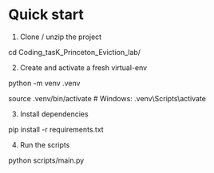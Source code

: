 # Quick start
1. Clone / unzip the project

  cd Coding_tasK_Princeton_Eviction_lab/

2. Create and activate a fresh virtual-env

  python -m venv .venv

  source .venv/bin/activate  # Windows: .venv\Scripts\activate

3. Install dependencies

  pip install -r requirements.txt 

4. Run the scripts

  python scripts/main.py

